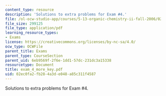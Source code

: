 ```yaml
---
content_type: resource
description: 'Solutions to extra problems for Exam #4.'
file: /ol-ocw-studio-app/courses/5-13-organic-chemistry-ii-fall-2006/02ec0fa2fb284a3de048a85c311f4587_exam_4_more_key.pdf
file_size: 299125
file_type: application/pdf
learning_resource_types:
- Exams
license: https://creativecommons.org/licenses/by-nc-sa/4.0/
ocw_type: OCWFile
parent_title: Exams
parent_type: CourseSection
parent_uid: 6eb9569f-2f6e-1dd1-57dc-231dc3a15338
resourcetype: Document
title: exam_4_more_key.pdf
uid: 02ec0fa2-fb28-4a3d-e048-a85c311f4587
---
```

Solutions to extra problems for Exam #4.